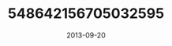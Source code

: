 ---
title: "548642156705032595"
cover: "2013-09-20 06.41.03 548642156705032595_46248401"
photo: "2013-09-20 06.41.03 548642156705032595_46248401"
date: "2013-09-20"
type: "photo"
---